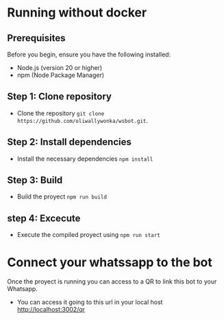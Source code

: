 

# Running without docker

## Prerequisites
Before you begin, ensure you have the following installed:

- Node.js (version 20 or higher)
- npm (Node Package Manager)

## Step 1: Clone repository
- Clone the repository ```git clone https://github.com/oliwallywonka/wsbot.git```.

## Step 2: Install dependencies
- Install the necessary dependencies ```npm install```

## Step 3: Build
- Build the proyect ```npm run build``` 

## step 4: Excecute
- Execute the compiled proyect using ```npm run start```


# Connect your whatssapp to the bot

Once the proyect is running you can access to a QR to link this bot to your Whatsapp.
- You can access it going to this url in your local host [http://localhost:3002/qr](http://localhost:3002/qr)